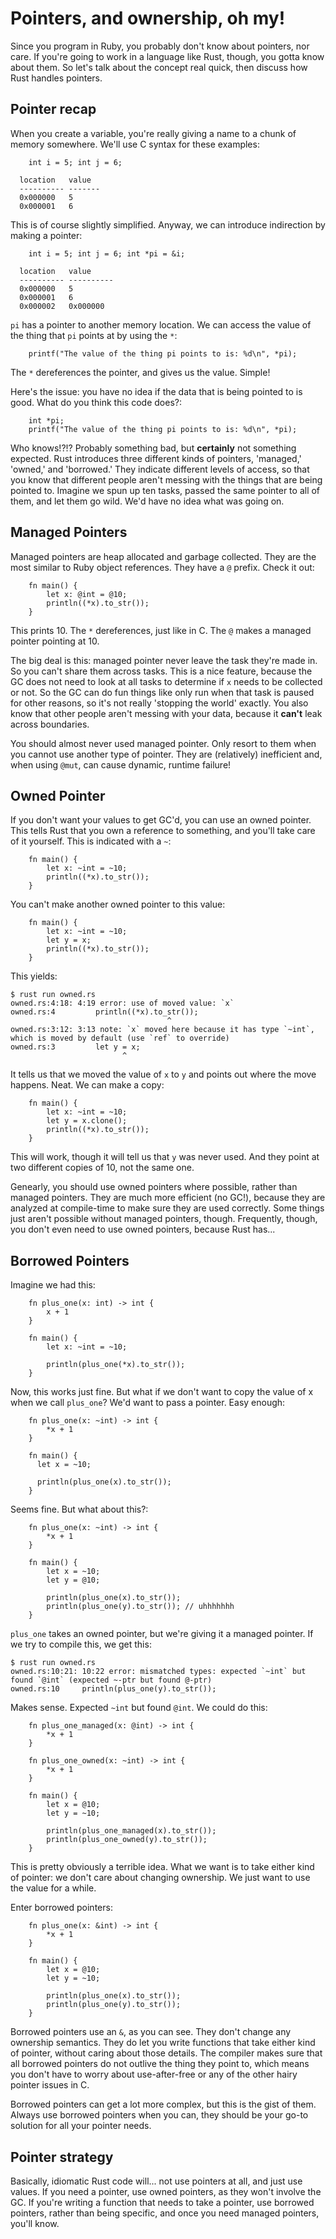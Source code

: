 Pointers, and ownership, oh my!
======================================

Since you program in Ruby, you probably don't know about pointers, nor care. If
you're going to work in a language like Rust, though, you gotta know about
them. So let's talk about the concept real quick, then discuss how Rust handles
pointers.

Pointer recap
-------------

When you create a variable, you're really giving a name to a chunk of
memory somewhere. We'll use C syntax for these examples:

~~~ {.c}
    int i = 5; int j = 6;
~~~

      location   value
      ---------- -------
      0x000000   5
      0x000001   6

This is of course slightly simplified. Anyway, we can introduce
indirection by making a pointer:

~~~ {.c}
    int i = 5; int j = 6; int *pi = &i;
~~~

      location   value
      ---------- ----------
      0x000000   5
      0x000001   6
      0x000002   0x000000

`pi` has a pointer to another memory location. We can access the value
of the thing that `pi` points at by using the `*`:

~~~ {.c}
    printf("The value of the thing pi points to is: %d\n", *pi);
~~~

The `*` dereferences the pointer, and gives us the value. Simple!

Here's the issue: you have no idea if the data that is being pointed to
is good. What do you think this code does?:

~~~ {.c}
    int *pi;
    printf("The value of the thing pi points to is: %d\n", *pi);
~~~

Who knows!?!? Probably something bad, but **certainly** not something expected.
Rust introduces three different kinds of pointers, 'managed,' 'owned,' and
'borrowed.' They indicate different levels of access, so that you know that
different people aren't messing with the things that are being pointed to.
Imagine we spun up ten tasks, passed the same pointer to all of them, and let
them go wild. We'd have no idea what was going on.

Managed Pointers
----------------

Managed pointers are heap allocated and garbage collected. They are the
most similar to Ruby object references. They have a `@` prefix. Check it
out:

~~~ {.rust}
    fn main() {
        let x: @int = @10;
        println((*x).to_str());
    }
~~~

This prints 10. The `*` dereferences, just like in C. The `@` makes a managed
pointer pointing at 10.

The big deal is this: managed pointer never leave the task they're made
in. So you can't share them across tasks. This is a nice feature,
because the GC does not need to look at all tasks to determine if `x`
needs to be collected or not. So the GC can do fun things like only run
when that task is paused for other reasons, so it's not really 'stopping
the world' exactly. You also know that other people aren't messing with
your data, because it **can't** leak across boundaries.

You should almost never used managed pointer. Only resort to them when you
cannot use another type of pointer. They are (relatively) inefficient
and, when using `@mut`, can cause dynamic, runtime failure!

Owned Pointer
-------------

If you don't want your values to get GC'd, you can use an owned pointer.
This tells Rust that you own a reference to something, and you'll take
care of it yourself. This is indicated with a `~`:

~~~ {.rust}
    fn main() {
        let x: ~int = ~10;
        println((*x).to_str());
    }
~~~

You can't make another owned pointer to this value:

~~~ {.rust}
    fn main() {
        let x: ~int = ~10;
        let y = x;
        println((*x).to_str());
    }
~~~

This yields:

    $ rust run owned.rs
    owned.rs:4:18: 4:19 error: use of moved value: `x`
    owned.rs:4         println((*x).to_str());
                                       ^
    owned.rs:3:12: 3:13 note: `x` moved here because it has type `~int`, which is moved by default (use `ref` to override)
    owned.rs:3         let y = x;
                             ^


It tells us that we moved the value of `x` to `y` and points out where
the move happens. Neat. We can make a copy:

~~~ {.rust}
    fn main() {
        let x: ~int = ~10;
        let y = x.clone();
        println((*x).to_str());
    }
~~~

This will work, though it will tell us that `y` was never used. And they
point at two different copies of 10, not the same one.

Genearly, you should use owned pointers where possible, rather than managed
pointers. They are much more efficient (no GC!), because they are analyzed
at compile-time to make sure they are used correctly. Some things just
aren't possible without managed pointers, though. Frequently, though, you
don't even need to use owned pointers, because Rust has...

Borrowed Pointers
-----------------

Imagine we had this:

~~~ {.rust}
    fn plus_one(x: int) -> int {
        x + 1
    }

    fn main() {
        let x: ~int = ~10;

        println(plus_one(*x).to_str());
    }
~~~

Now, this works just fine. But what if we don't want to copy the value
of x when we call `plus_one`? We'd want to pass a pointer. Easy enough:

~~~ {.rust}
    fn plus_one(x: ~int) -> int {
        *x + 1
    }

    fn main() {
      let x = ~10;

      println(plus_one(x).to_str());
    }
~~~

Seems fine. But what about this?:

~~~ {.rust}
    fn plus_one(x: ~int) -> int {
        *x + 1
    }

    fn main() {
        let x = ~10;
        let y = @10;

        println(plus_one(x).to_str());
        println(plus_one(y).to_str()); // uhhhhhhh
    }
~~~

`plus_one` takes an owned pointer, but we're giving it a managed pointer. If we
try to compile this, we get this:

    $ rust run owned.rs
    owned.rs:10:21: 10:22 error: mismatched types: expected `~int` but found `@int` (expected ~-ptr but found @-ptr)
    owned.rs:10     println(plus_one(y).to_str());


Makes sense. Expected `~int` but found `@int`. We could do this:

~~~ {.rust}
    fn plus_one_managed(x: @int) -> int {
        *x + 1
    }

    fn plus_one_owned(x: ~int) -> int {
        *x + 1
    }

    fn main() {
        let x = @10;
        let y = ~10;

        println(plus_one_managed(x).to_str());
        println(plus_one_owned(y).to_str());
    }
~~~

This is pretty obviously a terrible idea. What we want is to take either
kind of pointer: we don't care about changing ownership. We just want to
use the value for a while.

Enter borrowed pointers:

~~~ {.rust}
    fn plus_one(x: &int) -> int {
        *x + 1
    }

    fn main() {
        let x = @10;
        let y = ~10;

        println(plus_one(x).to_str());
        println(plus_one(y).to_str());
    }
~~~

Borrowed pointers use an `&`, as you can see. They don't change any
ownership semantics. They do let you write functions that take either
kind of pointer, without caring about those details. The compiler makes
sure that all borrowed pointers do not outlive the thing they point to,
which means you don't have to worry about use-after-free or any of the
other hairy pointer issues in C.

Borrowed pointers can get a lot more complex, but this is the gist of
them. Always use borrowed pointers when you can, they should be your
go-to solution for all your pointer needs.

Pointer strategy
----------------

Basically, idiomatic Rust code will... not use pointers at all, and just use
values. If you need a pointer, use owned pointers, as they won't involve the
GC. If you're writing a function that needs to take a pointer, use borrowed
pointers, rather than being specific, and once you need managed pointers,
you'll know.

